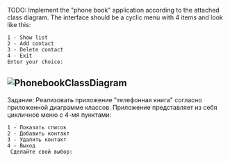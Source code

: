 TODO:
Implement the "phone book" application according to the attached class diagram.
The interface should be a cyclic menu with 4 items and look like this:

    1 - Show list
    2 - Add contact
    3 - Delete contact
    4 - Exit
    Enter your choice:
![PhonebookClassDiagram](https://user-images.githubusercontent.com/18448571/163596846-a939e5b8-2c22-4f1a-aad2-575c31f01512.png)
---------------------------------------
Задание:
Реализовать приложение "телефонная книга" согласно приложенной диаграмме классов.
Приложение представляет из себя цикличное меню с 4-мя пунктами:

    1 - Показать список
    2 - Добавить контакт
    3 - Удалить контакт
    4 - Выход
     Сделайте свой выбор:




